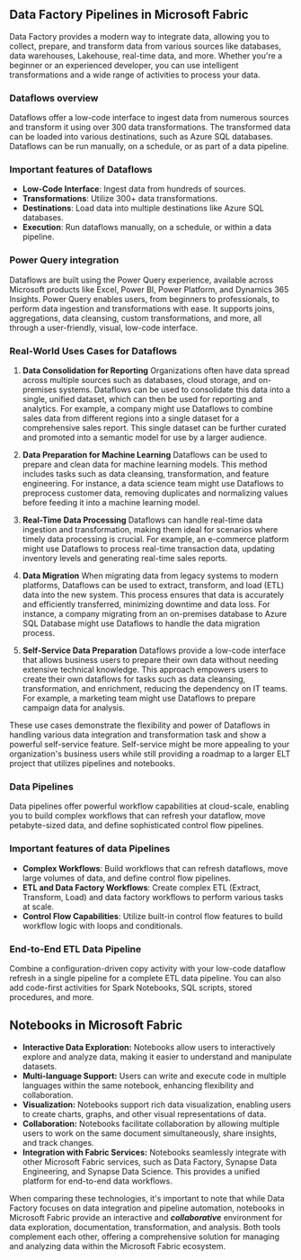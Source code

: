 
## Data Factory Pipelines in Microsoft Fabric

Data Factory provides a modern way to integrate data, allowing you to collect, prepare, and transform data from various sources like databases, data warehouses, Lakehouse, real-time data, and more. Whether you're a beginner or an experienced developer, you can use intelligent transformations and a wide range of activities to process your data.

### Dataflows overview

Dataflows offer a low-code interface to ingest data from numerous sources and transform it using over 300 data transformations. The transformed data can be loaded into various destinations, such as Azure SQL databases. Dataflows can be run manually, on a schedule, or as part of a data pipeline.

### Important features of Dataflows

- **Low-Code Interface**: Ingest data from hundreds of sources.
- **Transformations**: Utilize 300+ data transformations.
- **Destinations**: Load data into multiple destinations like Azure SQL databases.
- **Execution**: Run dataflows manually, on a schedule, or within a data pipeline.

### Power Query integration

Dataflows are built using the Power Query experience, available across Microsoft products like Excel, Power BI, Power Platform, and Dynamics 365 Insights. Power Query enables users, from beginners to professionals, to perform data ingestion and transformations with ease. It supports joins, aggregations, data cleansing, custom transformations, and more, all through a user-friendly, visual, low-code interface.

### Real-World Uses Cases for Dataflows

1. **Data Consolidation for Reporting**
   Organizations often have data spread across multiple sources such as databases, cloud storage, and on-premises systems. Dataflows can be used to consolidate this data into a single, unified dataset, which can then be used for reporting and analytics. For example, a company might use Dataflows to combine sales data from different regions into a single dataset for a comprehensive sales report. This single dataset can be further curated and promoted into a semantic model for use by a larger audience.

2. **Data Preparation for Machine Learning**
   Dataflows can be used to prepare and clean data for machine learning models. This method includes tasks such as data cleansing, transformation, and feature engineering. For instance, a data science team might use Dataflows to preprocess customer data, removing duplicates and normalizing values before feeding it into a machine learning model.

3. **Real-Time Data Processing**
   Dataflows can handle real-time data ingestion and transformation, making them ideal for scenarios where timely data processing is crucial. For example, an e-commerce platform might use Dataflows to process real-time transaction data, updating inventory levels and generating real-time sales reports.

4. **Data Migration**
   When migrating data from legacy systems to modern platforms, Dataflows can be used to extract, transform, and load (ETL) data into the new system. This process ensures that data is accurately and efficiently transferred, minimizing downtime and data loss. For instance, a company migrating from an on-premises database to Azure SQL Database might use Dataflows to handle the data migration process.

5. **Self-Service Data Preparation**
   Dataflows provide a low-code interface that allows business users to prepare their own data without needing extensive technical knowledge. This approach empowers users to create their own dataflows for tasks such as data cleansing, transformation, and enrichment, reducing the dependency on IT teams. For example, a marketing team might use Dataflows to prepare campaign data for analysis.

These use cases demonstrate the flexibility and power of Dataflows in handling various data integration and transformation task and show a powerful self-service feature. Self-service might be more appealing to your organization's business users while still providing a roadmap to a larger ELT project that utilizes pipelines and notebooks.

### Data Pipelines

Data pipelines offer powerful workflow capabilities at cloud-scale, enabling you to build complex workflows that can refresh your dataflow, move petabyte-sized data, and define sophisticated control flow pipelines.

### Important features of data Pipelines

- **Complex Workflows**: Build workflows that can refresh dataflows, move large volumes of data, and define control flow pipelines.
- **ETL and Data Factory Workflows**: Create complex ETL (Extract, Transform, Load) and data factory workflows to perform various tasks at scale.
- **Control Flow Capabilities**: Utilize built-in control flow features to build workflow logic with loops and conditionals.

### End-to-End ETL Data Pipeline

Combine a configuration-driven copy activity with your low-code dataflow refresh in a single pipeline for a complete ETL data pipeline. You can also add code-first activities for Spark Notebooks, SQL scripts, stored procedures, and more.

## Notebooks in Microsoft Fabric

- **Interactive Data Exploration:** Notebooks allow users to interactively explore and analyze data, making it easier to understand and manipulate datasets.
- **Multi-language Support:** Users can write and execute code in multiple languages within the same notebook, enhancing flexibility and collaboration.
- **Visualization:** Notebooks support rich data visualization, enabling users to create charts, graphs, and other visual representations of data.
- **Collaboration:** Notebooks facilitate collaboration by allowing multiple users to work on the same document simultaneously, share insights, and track changes.
- **Integration with Fabric Services:** Notebooks seamlessly integrate with other Microsoft Fabric services, such as Data Factory, Synapse Data Engineering, and Synapse Data Science. This provides a unified platform for end-to-end data workflows.

When comparing these technologies, it's important to note that while Data Factory focuses on data integration and pipeline automation, notebooks in Microsoft Fabric provide an interactive and ***collaborative*** environment for data exploration, documentation, transformation, and analysis. Both tools complement each other, offering a comprehensive solution for managing and analyzing data within the Microsoft Fabric ecosystem.
